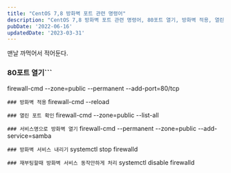 ```yaml
---
title: "CentOS 7,8 방화벽 포트 관련 명령어"
description: "CentOS 7,8 방화벽 포트 관련 명령어, 80포트 열기, 방화벽 적용, 열린 포트 확인, 서비스명으로 방화벽 열기, 방화벽 서비스 내리기, 재부팅할 때 방화벽 서비스 동작 안하게 처리"
pubDate: '2022-06-16'
updatedDate: '2023-03-31'
---
```


맨날 까먹어서 적어둔다.
### 80포트 열기```
firewall-cmd --zone=public --permanent --add-port=80/tcp

```### 방화벽 적용```
firewall-cmd --reload

```### 열린 포트 확인```
firewall-cmd --zone=public --list-all

```### 서비스명으로 방화벽 열기```
firewall-cmd --permanent --zone=public --add-service=samba

```### 방화벽 서비스 내리기```
systemctl stop firewalld

```### 재부팅할때 방화벽 서비스 동작안하게 처리```
systemctl disable firewalld

```